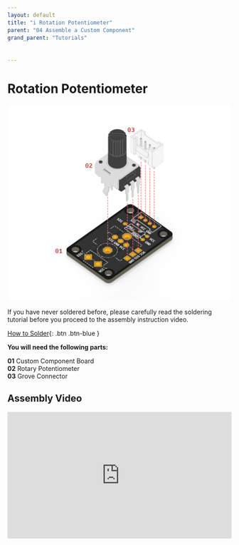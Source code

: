 ```yaml
---
layout: default
title: "i Rotation Potentiometer"
parent: "04 Assemble a Custom Component"
grand_parent: "Tutorials"


---
```


# Rotation Potentiometer

![Custom Potentiometer](assets/tutorial4/exploded/pot.png)

If you have never soldered before, please carefully read the soldering tutorial before you proceed to the assembly instruction video.

[How to Solder](soldering){: .btn .btn-blue } 



**You will need the following parts:**

**01** Custom Component Board<br>
**02** Rotary Potentiometer<br>
**03** Grove Connector<br>

## Assembly Video

<div style="padding:56.25% 0 0 0;position:relative;"><iframe src="https://player.vimeo.com/video/699462788?h=e8b055f3ab&amp;badge=0&amp;autopause=0&amp;player_id=0&amp;app_id=58479" frameborder="0" allow="autoplay; fullscreen; picture-in-picture" allowfullscreen style="position:absolute;top:0;left:0;width:100%;height:100%;" title="How to Assemble a Custom Potentiometer"></iframe></div><script src="https://player.vimeo.com/api/player.js"></script>


